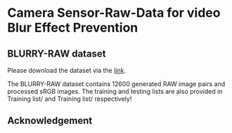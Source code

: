 # Camera Sensor-Raw-Data for video Blur Effect Prevention

## BLURRY-RAW dataset

Please download the dataset via the [link](https://www.kaggle.com/datasets/abdelwahednahli/raw-blur-dataset).

The BLURRY-RAW dataset contains 12600 generated RAW image pairs and processed sRGB images.
The training and testing lists are also provided in Training list/ and Training list/ respectively!


## Acknowledgement


